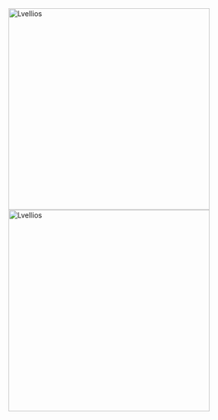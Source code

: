 <img width="400em" src="https://github-readme-stats.vercel.app/api?username=Lvellios&show_icons=true&theme=gotham" alt="Lvellios"/>
<img width="400em" src="https://github-readme-streak-stats.herokuapp.com/?user=Lvellios&theme=gotham" alt="Lvellios"/>